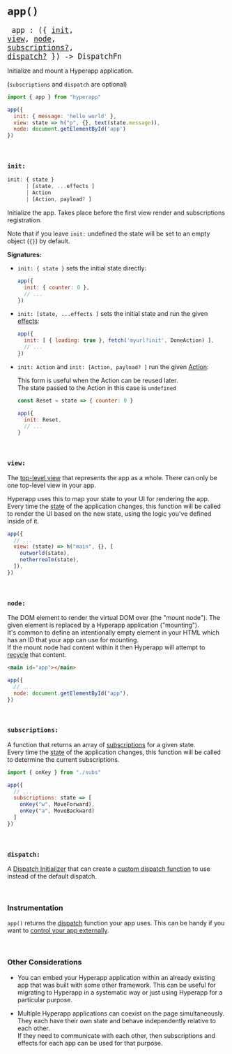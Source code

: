 # `app()`

<big><pre>
app : ({ <a href="#init">init</a>, <a href="#view">view</a>, <a href="#node">node</a>, <a href="#subscriptions">subscriptions?</a>, <a href="#dispatch">dispatch?</a> }) -> DispatchFn
</pre></big>

Initialize and mount a Hyperapp application.

(`subscriptions` and `dispatch` are optional)

```js
import { app } from "hyperapp"

app({
  init: { message: 'hello world' },
  view: state => h("p", {}, text(state.message)),
  node: document.getElementById('app')
})
```
<br/>

### `init:`

```js
init: { state }
      | [state, ...effects ]
      | Action
      | [Action, payload? ]
```

Initialize the app. Takes place before the first view render and subscriptions registration.  

Note that if you leave `init:` undefined the state will be set to an empty object (`{}`) by default.
<br/>

**Signatures:** 

- `init: { state }` sets the initial state directly:

  ```js
  app({
    init: { counter: 0 },
    // ...
  })
  ```

- `init: [state, ...effects ]` sets the initial state and run the given [effects](../architecture/effects.md):

  ```js
  app({
    init: [ { loading: true }, fetch('myurl?init', DoneAction) ],
    // ...
  })
  ```

- `init: Action` and `init: [Action, payload? ]` run the given [Action](../architecture/action.md):

  This form is useful when the Action can be reused later.  
  The state passed to the Action in this case is `undefined`  

  ```js
  const Reset = state => { counter: 0 }

  app({
    init: Reset,
    // ...
  }
  ```
<br/>

### `view:`

The [top-level view](../architecture/views.md#top-level-view) that represents the app as a whole. There can only be one top-level view in your app.

Hyperapp uses this to map your state to your UI for rendering the app. Every time the [state](../architecture/state.md) of the application changes, this function will be called to render the UI based on the new state, using the logic you've defined inside of it.

```js
app({
  // ...
  view: (state) => h("main", {}, [
    outworld(state),
    netherrealm(state),
  ]),
})
```

<!-- "Outworld" and "Netherrealm" are two of several realms in the "Mortal Kombat" videogame series. -->
<br/>

### `node:`

The DOM element to render the virtual DOM over (the "mount node"). The given element is replaced by a Hyperapp application ("mounting").  
It's common to define an intentionally empty element in your HTML which has an ID that your app can use for mounting.  
If the mount node had content within it then Hyperapp will attempt to [recycle](../architecture/views.md#recycling) that content.

```html
<main id="app"></main>
```

```js
app({
  // ...
  node: document.getElementById("app"),
})
```
<br/>

### `subscriptions:`

A function that returns an array of [subscriptions](../architecture/subscriptions.md) for a given state.  
Every time the [state](../architecture/state.md) of the application changes, this function will be called to determine the current subscriptions.

```js
import { onKey } from "./subs"

app({
  // ...
  subscriptions: state => [
    onKey("w", MoveForward),
    onKey("a", MoveBackward)
  ]
})
```
<br/>

### `dispatch:`

A [Dispatch Initializer](../architecture/dispatch.md#dispatch-initializer) that can create a [custom dispatch function](../architecture/dispatch.md#custom-dispatching) to use instead of the default dispatch.

<br/>

### Instrumentation

`app()` returns the [dispatch](../architecture/dispatch.md) function your app uses. This can be handy if you want to [control your app externally](#usage-within-non-hyperapp-projects).

<br/>

### Other Considerations

- You can embed your Hyperapp application within an already existing app that was built with some other framework. This can be useful for migrating to Hyperapp in a systematic way or just using Hyperapp for a particular purpose.

- Multiple Hyperapp applications can coexist on the page simultaneously. They each have their own state and behave independently relative to each other.  
If they need to communicate with each other, then subscriptions and effects for each app can be used for that purpose.
